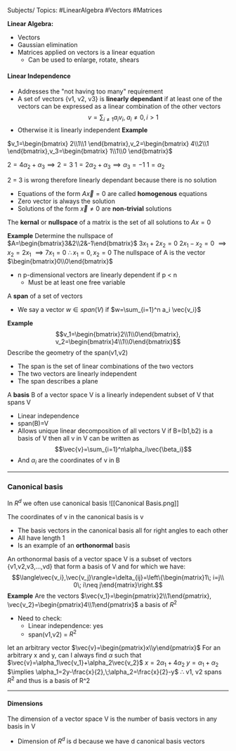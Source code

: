 Subjects/ Topics: #LinearAlgebra #Vectors #Matrices 

**Linear Algebra:**
- Vectors
- Gaussian elimination
- Matrices applied on vectors is a linear equation
	- Can be used to enlarge, rotate, shears

#### Linear Independence

- Addresses the "not having too many" requirement 
- A set of vectors {v1, v2, v3} is **linearly dependant** if at least one of the vectors can be expressed as a linear combination of the other vectors  $$v=\sum_{i\neq 1}a_iv_i,\;a_i\neq0,i>1$$
- Otherwise it is linearly independent
**Example**

$v_1=\begin{bmatrix} 2\\1\\1 \end{bmatrix},v_2=\begin{bmatrix} 4\\2\\1 \end{bmatrix},v_3=\begin{bmatrix} 1\\1\\0 \end{bmatrix}$

$2=4\alpha_2 + \alpha_3 \implies 2=3$
$1=2\alpha_2 +\alpha_3 \implies \alpha_3=-1$
$1=\alpha_2$

2 = 3 is wrong therefore linearly dependant because there is no solution

- Equations of the form $A\vec{x}=0$ are called **homogenous** equations
- Zero vector is always the solution
- Solutions of the form $\vec{x}\neq0$ are **non-trivial** solutions

The **kernal** or **nullspace** of a matrix is the set of all solutions to $Ax=0$

**Example**
Determine the nullspace of $A=\begin{bmatrix}3&2\\2&-1\end{bmatrix}$ 
$3x_1 + 2x_2=0$
$2x_1 - x_2=0$
$\implies x_2 = 2x_1$
$\implies 7x_1=0$
$\therefore x_1=0,x_2=0$
The nullspace of A is the vector $\begin{bmatrix}0\\0\end{bmatrix}$

- n p-dimensional vectors are linearly dependent if p < n
	- Must be at least one free variable

A **span** of a set of vectors
- We say a vector $w\in span(V)$ if $w=\sum_{i=1}^n a_i \vec{v_i}$ 

**Example**
$$v_1=\begin{bmatrix}2\\1\\0\end{bmatrix}, v_2=\begin{bmatrix}4\\1\\0\end{bmatrix}$$
Describe the geometry of the span(v1,v2)
- The span is the set of linear combinations of the two vectors
- The two vectors are linearly independent
- The span describes a plane

A **basis** B of a vector space V is a linearly independent subset of V that spans V
- Linear independence
- span(B)=V
- Allows unique linear decomposition of all vectors V if B=(b1,b2) is a basis of V then all v in V can be written as $$\vec{v}=\sum_{i=1}^n\alpha_i\vec{\beta_i}$$
- And $\alpha_i$ are the coordinates of v in B
---
### Canonical basis

In $R^d$ we often use canonical basis
![[Canonical Basis.png]]

The coordinates of v in the canonical basis is v
- The basis vectors in the canonical basis all for right angles to each other
- All have length 1
- Is an example of an **orthonormal** basis

An orthonormal basis of a vector space V is a subset of vectors {v1,v2,v3,...,vd} that form a basis of V and for which we have: $$\langle\vec{v_i},\vec{v_j}\rangle=\delta_{ij}=\left\{\begin{matrix}1\; i=j\\ 0\; i\neq j\end{matrix}\right.$$ **Example**
Are the vectors $\vec{v_1}=\begin{pmatrix}2\\1\end{pmatrix}, \vec{v_2}=\begin{pmatrix}4\\1\end{pmatrix}$ a basis of $R^2$
- Need to check:
	- Linear independence: yes
	- span(v1,v2) = $R^2$

let an arbitrary vector $\vec{v}=\begin{pmatrix}x\\y\end{pmatrix}$ 
For an arbitrary x and y, can I always find $\alpha$ such that $\vec{v}=\alpha_1\vec{v_1}+\alpha_2\vec{v_2}$
$x = 2\alpha_1 + 4\alpha_2$
$y = \alpha_1 + \alpha_2$
$\implies \alpha_1=2y-\frac{x}{2},\;\alpha_2=\frac{x}{2}-y$
$\therefore$ v1, v2 spans $R^2$ and thus is a basis of R^2 

---
#### Dimensions

The dimension of a vector space V is the number of basis vectors in any basis in V
- Dimension of $R^d$ is d because we have d canonical basis vectors